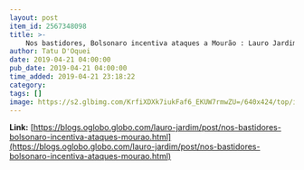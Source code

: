 ```yaml
---
layout: post
item_id: 2567348098
title: >-
    Nos bastidores, Bolsonaro incentiva ataques a Mourão : Lauro Jardim
author: Tatu D'Oquei
date: 2019-04-21 04:00:00
pub_date: 2019-04-21 04:00:00
time_added: 2019-04-21 23:18:22
category: 
tags: []
image: https://s2.glbimg.com/KrfiXDXk7iukFaf6_EKUW7rmwZU=/640x424/top/i.glbimg.com/og/ig/infoglobo1/f/original/2019/01/23/bolsomourao.jpg
---
```


**Link:** [https://blogs.oglobo.globo.com/lauro-jardim/post/nos-bastidores-bolsonaro-incentiva-ataques-mourao.html](https://blogs.oglobo.globo.com/lauro-jardim/post/nos-bastidores-bolsonaro-incentiva-ataques-mourao.html)

